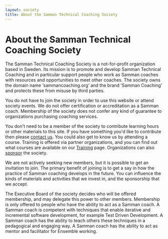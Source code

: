 ```yaml
---
layout: society
title: About the Samman Technical Coaching Society
---
```


# About the Samman Technical Coaching Society

The Samman Technical Coaching Society is a not-for-profit organization based in Sweden. Its mission is to promote and develop Samman Technical Coaching and in particular support people who work as Samman coaches with resources and opportunities to meet other coaches. The society owns the domain name ‘sammancoaching.org’ and the brand ‘Samman Coaching’ and protects these from misuse by third parties.

You do not have to join the society in order to use this website or attend society events. We do not offer certification or accreditation as a Samman coach. Membership of the society does not confer any kind of guarantee to organizations purchasing coaching services.

You don't need to be a member of the society to contribute learning hours or other materials to this site. If you have something you'd like to contribute then please [contact us](/contact.html). You could also get to know us by attending a course. Training is offered via partner organizations, and you can find out what courses are available on our [Training](training.html) page. Organizations can also [sponsor](sponsorship.html) the society.

We are not actively seeking new members, but it is possible to get an invitation to join. The primary benefit of joining is to get a say in how the practice of Samman coaching develops in the future. You can influence the kinds of materials and activities that we invest in, and the sponsorship that we accept.

The Executive Board of the society decides who will be offered membership, and may delegate this power to other members. Membership is only offered to people who have the ability to act as a Samman coach. A Samman coach is competent with techniques that enable iterative and incremental software development, for example Test Driven Development. A Samman coach has the ability to teach others these techniques in a pedagogical and engaging way. A Samman coach has the ability to act as mentor and facilitator for Ensemble working.



